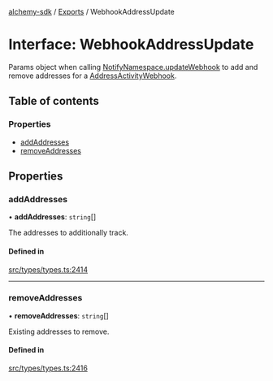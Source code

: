 [alchemy-sdk](../README.md) / [Exports](../modules.md) / WebhookAddressUpdate

# Interface: WebhookAddressUpdate

Params object when calling [NotifyNamespace.updateWebhook](../classes/NotifyNamespace.md#updatewebhook) to add and
remove addresses for a [AddressActivityWebhook](AddressActivityWebhook.md).

## Table of contents

### Properties

- [addAddresses](WebhookAddressUpdate.md#addaddresses)
- [removeAddresses](WebhookAddressUpdate.md#removeaddresses)

## Properties

### addAddresses

• **addAddresses**: `string`[]

The addresses to additionally track.

#### Defined in

[src/types/types.ts:2414](https://github.com/alchemyplatform/alchemy-sdk-js/blob/432c999/src/types/types.ts#L2414)

___

### removeAddresses

• **removeAddresses**: `string`[]

Existing addresses to remove.

#### Defined in

[src/types/types.ts:2416](https://github.com/alchemyplatform/alchemy-sdk-js/blob/432c999/src/types/types.ts#L2416)
